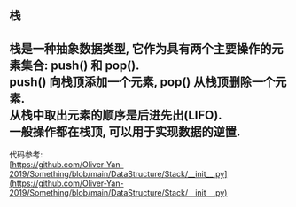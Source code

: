 ## 栈

栈是一种抽象数据类型, 它作为具有两个主要操作的元素集合: push() 和 pop(). \
push() 向栈顶添加一个元素, pop() 从栈顶删除一个元素. \
从栈中取出元素的顺序是后进先出(LIFO). \
一般操作都在栈顶, 可以用于实现数据的逆置.
---
代码参考: \
[https://github.com/Oliver-Yan-2019/Something/blob/main/DataStructure/Stack/__init__.py](https://github.com/Oliver-Yan-2019/Something/blob/main/DataStructure/Stack/__init__.py)
